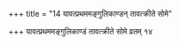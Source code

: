 +++
title = "14 यावत्प्रथममङ्गुलिकाण्डन् तावत्क्रीते सोमे"

+++
यावत्प्रथममङ्गुलिकाण्डं तावत्क्रीते सोमे व्रतम् १४